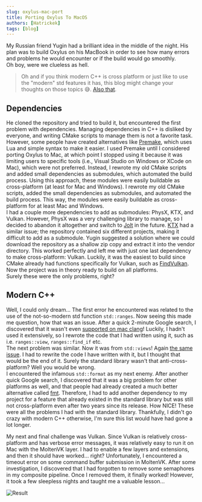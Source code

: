 ```yaml
---
slug: oxylus-mac-port
title: Porting Oxylus To MacOS
authors: [Hatrickek]
tags: [blog]
---
```


My Russian friend Yugin had a brilliant idea in the middle of the night. His plan was to build Oxylus on his MacBook in order to see how many errors and problems he would encounter or if the build would go smoothly.  
Oh boy, were we clueless as hell.

> Oh and if you think modern C++ is cross platform or just like to use the "modern" std features it has, this blog might change your thoughts on those topics 😅. [Also that](https://gist.github.com/bkaradzic/2e39896bc7d8c34e042b).

## Dependencies

He cloned the repository and tried to build it, but encountered the first problem with dependencies. Managing dependencies in C++ is disliked by everyone, and writing CMake scripts to manage them is not a favorite task. However, some people have created alternatives like [Premake](https://premake.github.io/), which uses Lua and simple syntax to make it easier. I used Premake until I considered porting Oxylus to Mac, at which point I stopped using it because it was limiting users to specific tools (i.e., Visual Studio on Windows or XCode on Mac), which were not preferred. Instead, I rewrote my old CMake scripts and added small dependencies as submodules, which automated the build process. Using this approach, these modules were easily buildable as cross-platform (at least for Mac and Windows).
I rewrote my old CMake scripts, added the small dependencies as submodules, and automated the build process. This way, the modules were easily buildable as cross-platform for at least Mac and Windows.  
I had a couple more dependencies to add as submodules: PhysX, KTX, and Vulkan. However, PhysX was a very challenging library to manage, so I decided to abandon it altogether and switch to [Jolt](https://github.com/jrouwe/JoltPhysics) in the future. [KTX](https://github.com/KhronosGroup/KTX-Software) had a similar issue; the repository contained six different projects, making it difficult to add as a submodule. Yugin suggested a solution where we could download the repository as a shallow zip copy and extract it into the vendor directory. This worked perfectly and left me with just one last dependency to make cross-platform: Vulkan. Luckily, it was the easiest to build since CMake already had functions specifically for Vulkan, such as [FindVulkan](https://cmake.org/cmake/help/latest/module/FindVulkan.html).  
Now the project was in theory ready to build on all platforms.  
Surely these were the only problems, right?

## Modern C++

Well, I could only dream... The first error he encountered was related to the use of the not-so-modern std function `std::ranges`. Now seeing this made me question, how that was an issue. After a quick 2-minute Google search, I discovered that it wasn't even [supported on mac clang](https://developer.apple.com/forums/thread/719896)! Luckily, I hadn't used it extensively, so I rewrote the code that I had written using it, such as i.e. `ranges::view`, `ranges::find_if` etc.  
The next problem was similar. Now it was from `std::views`! Again [the same issue](https://stackoverflow.com/questions/73628848/is-the-stdviews-namespace-not-available-in-xcodes-c?rq=1). I had to rewrite the code I have written with it, but I thought that would be the end of it. Surely the standard library wasn't that anti-cross-platform? Well you would be wrong.  
I encountered the infamous `std::format` as my next enemy. After another quick Google search, I discovered that it was a big problem for other platforms as well, and that people had already created a much better alternative called [fmt](https://github.com/fmtlib/fmt). Therefore, I had to add another dependency to my project for a feature that already existed in the standard library but was still not cross-platform even after two years since its release. How NICE!
These were all the problems I had with the standard library. Thankfully, I didn't go crazy with modern C++ otherwise, I'm sure this list would have had gone a lot longer.

My next and final challenge was Vulkan. Since Vulkan is relatively cross-platform and has verbose error messages, it was relatively easy to run it on Mac with the MoltenVK layer. I had to enable a few layers and extensions, and then it should have worked... right? Unfortunately, I encountered a timeout error on some command buffer submission in MoltenVK. After some investigation, I discovered that I had forgotten to remove some semaphores in my composite pipeline. Once I removed them, it finally worked! However, it took a few sleepless nights and taught me a valuable lesson...

![Result](https://cdn.discordapp.com/attachments/1022588581237248060/1090745806765699242/Annotation_2023-03-29_235941.png)
